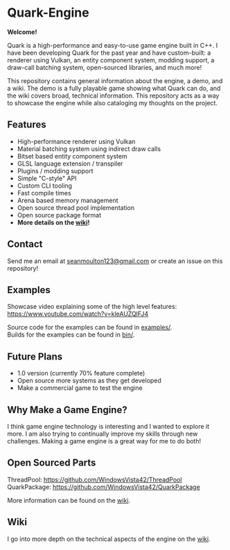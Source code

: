 # Quark-Engine
**Welcome!**

Quark is a high-performance and easy-to-use game engine built in C++. I have been developing Quark for the past year and have custom-built: a renderer using Vulkan, an entity component system, modding support, a draw-call batching system, open-sourced libraries, and much more!

This repository contains general information about the engine, a demo, and a wiki. The demo is a fully playable game showing what Quark can do, and the wiki covers broad, technical information. This repository acts as a way to showcase the engine while also cataloging my thoughts on the project.

## Features
- High-performance renderer using Vulkan
- Material batching system using indirect draw calls
- Bitset based entity component system
- GLSL language extension / transpiler
- Plugins / modding support
- Simple "C-style" API
- Custom CLI tooling
- Fast compile times
- Arena based memory management
- Open source thread pool implementation
- Open source package format
- **More details on the [wiki](https://github.com/WindowsVista42/Quark-Engine/wiki)!**

## Contact
Send me an email at seanmoulton123@gmail.com or create an issue on this repository!

## Examples
Showcase video explaining some of the high level features: https://www.youtube.com/watch?v=kleAUZQlFJ4

Source code for the examples can be found in [examples/](examples/).  
Builds for the examples can be found in [bin/](bin/).  

## Future Plans
- 1.0 version (currently 70% feature complete)
- Open source more systems as they get developed
- Make a commercial game to test the engine

##  Why Make a Game Engine?
I think game engine technology is interesting and I wanted to explore it more. I am also trying to continually improve my skills through new challenges. Making a game engine is a great way for me to do both!

## Open Sourced Parts
ThreadPool: https://github.com/WindowsVista42/ThreadPool  
QuarkPackage: https://github.com/WindowsVista42/QuarkPackage

More information can be found on the [wiki](https://github.com/WindowsVista42/Quark-Engine/wiki/Resources).

## Wiki
I go into more depth on the technical aspects of the engine on the [wiki](https://github.com/WindowsVista42/Quark-Engine/wiki).
